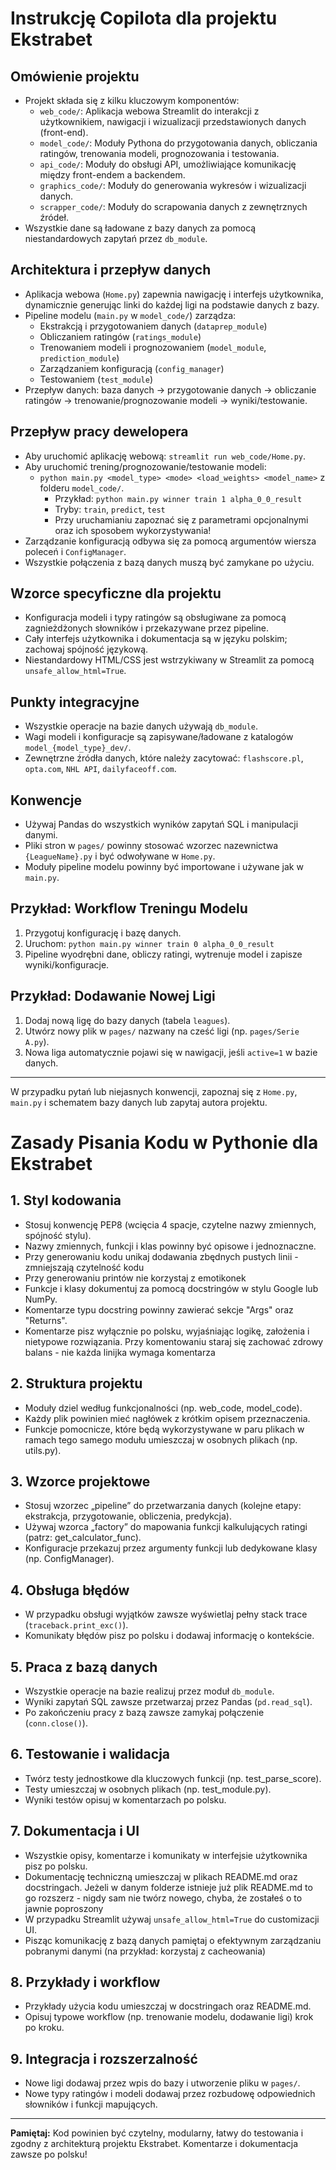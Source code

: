 # Instrukcję Copilota dla projektu Ekstrabet

## Omówienie projektu 
- Projekt składa się z kilku kluczowym komponentów:
  - `web_code/`: Aplikacja webowa Streamlit do interakcji z użytkownikiem, nawigacji i wizualizacji przedstawionych danych (front-end).
  - `model_code/`: Moduły Pythona do przygotowania danych, obliczania ratingów, trenowania modeli, prognozowania i testowania.
  - `api_code/`: Moduły do obsługi API, umożliwiające komunikację między front-endem a backendem.
  - `graphics_code/`: Moduły do generowania wykresów i wizualizacji danych.
  - `scrapper_code/`: Moduły do scrapowania danych z zewnętrznych źródeł.
- Wszystkie dane są ładowane z bazy danych za pomocą niestandardowych zapytań przez `db_module`.

## Architektura i przepływ danych
- Aplikacja webowa (`Home.py`) zapewnia nawigację i interfejs użytkownika, dynamicznie generując linki do każdej ligi na podstawie danych z bazy.
- Pipeline modelu (`main.py` w `model_code/`) zarządza:
  - Ekstrakcją i przygotowaniem danych (`dataprep_module`)
  - Obliczaniem ratingów (`ratings_module`)
  - Trenowaniem modeli i prognozowaniem (`model_module`, `prediction_module`)
  - Zarządzaniem konfiguracją (`config_manager`)
  - Testowaniem (`test_module`)
- Przepływ danych: baza danych → przygotowanie danych → obliczanie ratingów → trenowanie/prognozowanie modeli → wyniki/testowanie.

## Przepływ pracy dewelopera
- Aby uruchomić aplikację webową: `streamlit run web_code/Home.py`.
- Aby uruchomić trening/prognozowanie/testowanie modeli:
  - `python main.py <model_type> <mode> <load_weights> <model_name>` z folderu `model_code/`.
    - Przykład: `python main.py winner train 1 alpha_0_0_result`
    - Tryby: `train`, `predict`, `test`
    - Przy uruchamianiu zapoznać się z parametrami opcjonalnymi oraz ich sposobem wykorzystywania!
- Zarządzanie konfiguracją odbywa się za pomocą argumentów wiersza poleceń i `ConfigManager`.
- Wszystkie połączenia z bazą danych muszą być zamykane po użyciu.

## Wzorce specyficzne dla projektu
- Konfiguracja modeli i typy ratingów są obsługiwane za pomocą zagnieżdżonych słowników i przekazywane przez pipeline.
- Cały interfejs użytkownika i dokumentacja są w języku polskim; zachowaj spójność językową.
- Niestandardowy HTML/CSS jest wstrzykiwany w Streamlit za pomocą `unsafe_allow_html=True`.

## Punkty integracyjne
- Wszystkie operacje na bazie danych używają `db_module`.
- Wagi modeli i konfiguracje są zapisywane/ładowane z katalogów `model_{model_type}_dev/`.
- Zewnętrzne źródła danych, które należy zacytować: `flashscore.pl`, `opta.com`, `NHL API`, `dailyfaceoff.com`.

## Konwencje
- Używaj Pandas do wszystkich wyników zapytań SQL i manipulacji danymi.
- Pliki stron w `pages/` powinny stosować wzorzec nazewnictwa `{LeagueName}.py` i być odwoływane w `Home.py`.
- Moduły pipeline modelu powinny być importowane i używane jak w `main.py`.

## Przykład: Workflow Treningu Modelu
1. Przygotuj konfigurację i bazę danych.
2. Uruchom: `python main.py winner train 0 alpha_0_0_result`
3. Pipeline wyodrębni dane, obliczy ratingi, wytrenuje model i zapisze wyniki/konfiguracje.

## Przykład: Dodawanie Nowej Ligi
1. Dodaj nową ligę do bazy danych (tabela `leagues`).
2. Utwórz nowy plik w `pages/` nazwany na cześć ligi (np. `pages/Serie A.py`).
3. Nowa liga automatycznie pojawi się w nawigacji, jeśli `active=1` w bazie danych.

---
W przypadku pytań lub niejasnych konwencji, zapoznaj się z `Home.py`, `main.py` i schematem bazy danych lub zapytaj autora projektu.

# Zasady Pisania Kodu w Pythonie dla Ekstrabet

## 1. Styl kodowania

- Stosuj konwencję PEP8 (wcięcia 4 spacje, czytelne nazwy zmiennych, spójność stylu).
- Nazwy zmiennych, funkcji i klas powinny być opisowe i jednoznaczne.
- Przy generowaniu kodu unikaj dodawania zbędnych pustych linii - zmniejszają czytelność kodu
- Przy generowaniu printów nie korzystaj z emotikonek
- Funkcje i klasy dokumentuj za pomocą docstringów w stylu Google lub NumPy.
- Komentarze typu docstring powinny zawierać sekcje "Args" oraz "Returns".
- Komentarze pisz wyłącznie po polsku, wyjaśniając logikę, założenia i nietypowe rozwiązania. Przy komentowaniu staraj się zachować zdrowy balans - nie każda linijka wymaga komentarza

## 2. Struktura projektu

- Moduły dziel według funkcjonalności (np. web_code, model_code).
- Każdy plik powinien mieć nagłówek z krótkim opisem przeznaczenia.
- Funkcje pomocnicze, które będą wykorzystywane w paru plikach w ramach tego samego modułu umieszczaj w osobnych plikach (np. utils.py).

## 3. Wzorce projektowe

- Stosuj wzorzec „pipeline” do przetwarzania danych (kolejne etapy: ekstrakcja, przygotowanie, obliczenia, predykcja).
- Używaj wzorca „factory” do mapowania funkcji kalkulujących ratingi (patrz: get_calculator_func).
- Konfiguracje przekazuj przez argumenty funkcji lub dedykowane klasy (np. ConfigManager).

## 4. Obsługa błędów

- W przypadku obsługi wyjątków zawsze wyświetlaj pełny stack trace (`traceback.print_exc()`).
- Komunikaty błędów pisz po polsku i dodawaj informację o kontekście.

## 5. Praca z bazą danych

- Wszystkie operacje na bazie realizuj przez moduł `db_module`.
- Wyniki zapytań SQL zawsze przetwarzaj przez Pandas (`pd.read_sql`).
- Po zakończeniu pracy z bazą zawsze zamykaj połączenie (`conn.close()`).

## 6. Testowanie i walidacja

- Twórz testy jednostkowe dla kluczowych funkcji (np. test_parse_score).
- Testy umieszczaj w osobnych plikach (np. test_module.py).
- Wyniki testów opisuj w komentarzach po polsku.

## 7. Dokumentacja i UI

- Wszystkie opisy, komentarze i komunikaty w interfejsie użytkownika pisz po polsku.
- Dokumentację techniczną umieszczaj w plikach README.md oraz docstringach. Jeżeli w danym folderze istnieje już plik README.md to go rozszerz - nigdy sam nie twórz nowego, chyba, że zostałeś o to jawnie poproszony
- W przypadku Streamlit używaj `unsafe_allow_html=True` do customizacji UI.
- Pisząc komunikację z bazą danych pamiętaj o efektywnym zarządzaniu pobranymi danymi (na przykład: korzystaj z cacheowania)

## 8. Przykłady i workflow

- Przykłady użycia kodu umieszczaj w docstringach oraz README.md.
- Opisuj typowe workflow (np. trenowanie modelu, dodawanie ligi) krok po kroku.

## 9. Integracja i rozszerzalność

- Nowe ligi dodawaj przez wpis do bazy i utworzenie pliku w `pages/`.
- Nowe typy ratingów i modeli dodawaj przez rozbudowę odpowiednich słowników i funkcji mapujących.

---

**Pamiętaj:** Kod powinien być czytelny, modularny, łatwy do testowania i zgodny z architekturą projektu Ekstrabet. Komentarze i dokumentacja zawsze po polsku!

